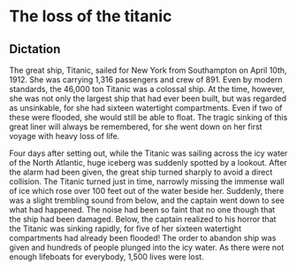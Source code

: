 # The loss of the titanic

## Dictation

The great ship, Titanic, sailed for New York from Southampton on April 10th, 1912. She was carrying 1,316 passengers and crew of 891. Even by modern standards, the 46,000 ton Titanic was a colossal ship. At the time, however, she was not only the largest ship that had ever been built, but was regarded as unsinkable, for she had sixteen watertight compartments. Even if two of these were flooded, she would still be able to float. The tragic sinking of this great liner will always be remembered, for she went down on her first voyage with heavy loss of life.

Four days after setting out, while the Titanic was sailing across the icy water of the North Atlantic, huge iceberg was suddenly spotted by a lookout. After the alarm had been given, the great ship turned sharply to avoid a direct collision. The Titanic turned just in time, narrowly missing the immense wall of ice which rose over 100 feet out of the water beside her. Suddenly, there was a slight trembling sound from below, and the captain went down to see what had happened. The noise had been so faint that no one though that the ship had been damaged. Below, the captain realized to his horror that the Titanic was sinking rapidly, for five of her sixteen watertight compartments had already been flooded! The order to abandon ship was given and hundreds of people plunged into the icy water. As there were not enough lifeboats for everybody, 1,500 lives were lost.